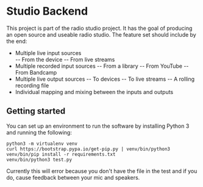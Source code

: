 
Studio Backend
==============

This project is part of the radio studio project.  It has the goal of producing an open source and useable radio studio.  The feature set should include by the end:

 - Multiple live input sources     
 -- From the device
 -- From live streams
 - Multiple recorded input sources
 -- From a library
 -- From YouTube
 -- From Bandcamp
 - Multiple live output sources
 -- To devices
 -- To live streams
 -- A rolling recording file
 - Individual mapping and mixing between the inputs and outputs

Getting started
---------------

You can set up an environment to run the software by installing Python 3 and running the following:

```
python3 -m virtualenv venv
curl https://bootstrap.pypa.io/get-pip.py | venv/bin/python3
venv/bin/pip install -r requirements.txt
venv/bin/python3 test.py
```

Currently this will error because you don't have the file in the test and if you do, cause feedback between your mic and speakers.


